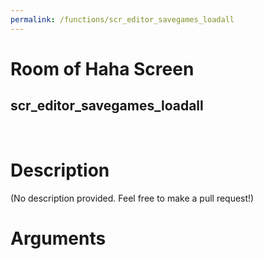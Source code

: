 ```yaml
---
permalink: /functions/scr_editor_savegames_loadall
---
```

# Room of Haha Screen  
## scr_editor_savegames_loadall  
&nbsp;  
# Description  
(No description provided. Feel free to make a pull request!) 
&nbsp;  
# Arguments


